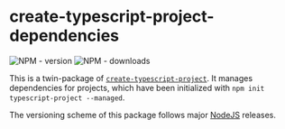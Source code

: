 # create-typescript-project-dependencies

![NPM - version](https://img.shields.io/npm/v/create-typescript-project-dependencies/nodejs-v9.svg)
![NPM - downloads](https://img.shields.io/npm/dw/create-typescript-project-dependencies.svg)

This is a twin-package of [`create-typescript-project`](https://www.npmjs.com/package/create-typescript-project). It manages dependencies for projects, which have been initialized with `npm init typescript-project --managed`.

The versioning scheme of this package follows major [NodeJS](https://nodejs.org) releases.
